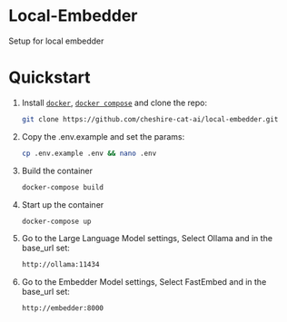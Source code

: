 # Local-Embedder
Setup for local embedder

# Quickstart

1. Install [`docker`](https://docs.docker.com/get-docker/), [`docker compose`](https://docs.docker.com/compose/install/) and clone the repo: 
   ```bash 
   git clone https://github.com/cheshire-cat-ai/local-embedder.git
   ```
2. Copy the .env.example and set the params:
   ```bash 
   cp .env.example .env && nano .env
   ```
3. Build the container
   ```bash
   docker-compose build
   ```
4. Start up the container
    ```bash 
   docker-compose up
   ```
5. Go to the Large Language Model settings, Select Ollama and in the base_url set:
   ```bash
   http://ollama:11434
   ```
6. Go to the Embedder Model settings, Select FastEmbed and in the base_url set:
   ```bash
   http://embedder:8000
   ```

